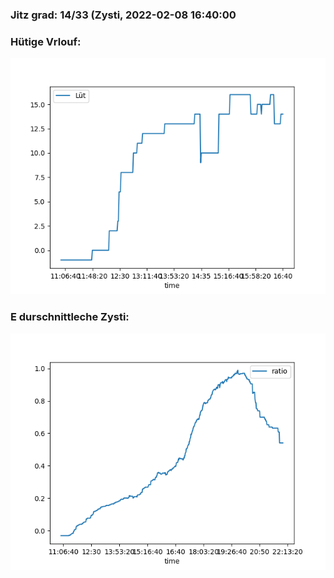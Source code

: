 ### Jitz grad: 14/33 (Zysti, 2022-02-08 16:40:00

### Hütige Vrlouf:
![Graph](Today.png)

### E durschnittleche Zysti:
![Graph](Zysti.png)